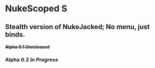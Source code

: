 # NukeScoped S
## Stealth version of NukeJacked; No menu, just binds.

#### ~~Alpha 0.1 *Unreleased*~~
### Alpha 0.2 *In Progress*
